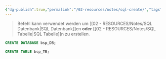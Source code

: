 ```yaml
---
{"dg-publish":true,"permalink":"/02-resources/notes/sql-create/","tags":["code/SQL"],"noteIcon":"","updated":"2025-08-26T16:35:07.000+02:00"}
---
```


>Befehl kann verwendet werden um [[02 - RESOURCES/Notes/SQL Datenbank\|SQL Datenbank]]en **oder** [[02 - RESOURCES/Notes/SQL Tabelle\|SQL Tabelle]]n zu erstellen.

```sql
CREATE DATABASE bsp_DB;
```

```sql
CREATE TABLE bsp_TB;
```